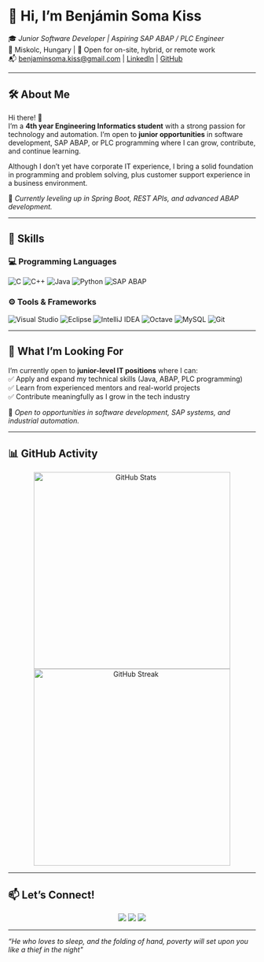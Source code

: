 

# 👋 Hi, I’m Benjámin Soma Kiss

🎓 *Junior Software Developer | Aspiring SAP ABAP / PLC Engineer*  
📍 Miskolc, Hungary | 🚗 Open for on-site, hybrid, or remote work  
📬 [benjaminsoma.kiss@gmail.com](mailto:benjaminsoma.kiss@gmail.com) | [LinkedIn](https://www.linkedin.com/in/kiss-benjamin-3b86a5289/) | [GitHub](https://github.com/KissBenjamin)  

---

## 🛠️ About Me

Hi there! 👋  
I’m a **4th year Engineering Informatics student** with a strong passion for technology and automation. I’m open to **junior opportunities** in software development, SAP ABAP, or PLC programming where I can grow, contribute, and continue learning.  

Although I don’t yet have corporate IT experience, I bring a solid foundation in programming and problem solving, plus customer support experience in a business environment.  

🌱 *Currently leveling up in Spring Boot, REST APIs, and advanced ABAP development.*  

---

## 💼 Skills

### 💻 Programming Languages
![C](https://img.shields.io/badge/C-00599C?style=flat&logo=c&logoColor=white) 
![C++](https://img.shields.io/badge/C++-00599C?style=flat&logo=c%2B%2B&logoColor=white) 
![Java](https://img.shields.io/badge/Java-007396?style=flat&logo=java&logoColor=white) 
![Python](https://img.shields.io/badge/Python-3776AB?style=flat&logo=python&logoColor=white) 
![SAP ABAP](https://img.shields.io/badge/ABAP-009FDA?style=flat&logo=sap&logoColor=white)

### ⚙️ Tools & Frameworks
![Visual Studio](https://img.shields.io/badge/Visual_Studio-5C2D91?style=flat&logo=visual-studio&logoColor=white)
![Eclipse](https://img.shields.io/badge/Eclipse-2C2255?style=flat&logo=eclipse-ide&logoColor=white)
![IntelliJ IDEA](https://img.shields.io/badge/IntelliJ-000000?style=flat&logo=intellij-idea&logoColor=white)
![Octave](https://img.shields.io/badge/Octave-0790C0?style=flat&logo=gnu-octave&logoColor=white)
![MySQL](https://img.shields.io/badge/MySQL-4479A1?style=flat&logo=mysql&logoColor=white)
![Git](https://img.shields.io/badge/Git-F05032?style=flat&logo=git&logoColor=white)

---


## 🎯 What I’m Looking For

I’m currently open to **junior-level IT positions** where I can:  
✅ Apply and expand my technical skills (Java, ABAP, PLC programming)  
✅ Learn from experienced mentors and real-world projects  
✅ Contribute meaningfully as I grow in the tech industry  

🎯 *Open to opportunities in software development, SAP systems, and industrial automation.*

---

## 📊 GitHub Activity

<p align="center">
  <img src="https://github-readme-stats.vercel.app/api?username=KissBenjamin&show_icons=true&theme=github_dark&hide_title=true" alt="GitHub Stats" width="400"/>
  <img src="https://streak-stats.demolab.com?user=KissBenjamin&theme=github-dark&hide_border=true" alt="GitHub Streak" width="400"/>
</p>

---

## 📫 Let’s Connect!

<p align="center">
  <a href="mailto:benjaminsoma.kiss@gmail.com"><img src="https://img.shields.io/badge/Email-D14836?style=for-the-badge&logo=gmail&logoColor=white"/></a>
  <a href="https://www.linkedin.com/in/kiss-benjamin-3b86a5289/"><img src="https://img.shields.io/badge/LinkedIn-0A66C2?style=for-the-badge&logo=linkedin&logoColor=white"/></a>
  <a href="https://github.com/KissBenjamin"><img src="https://img.shields.io/badge/GitHub-100000?style=for-the-badge&logo=github&logoColor=white"/></a>
</p>

---

*“He who loves to sleep, and the folding of hand, poverty will set upon you like a thief in the night"*

